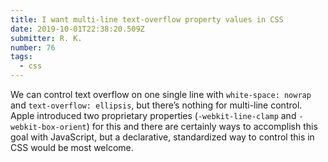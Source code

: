 ```yaml
---
title: I want multi-line text-overflow property values in CSS
date: 2019-10-01T22:38:20.509Z
submitter: R. K.
number: 76
tags:
  - css
---
```

We can control text overflow on one single line with `white-space: nowrap` and `text-overflow: ellipsis`, but there’s nothing for multi-line control. Apple introduced two proprietary properties (`-webkit-line-clamp` and `-webkit-box-orient`) for this and there are certainly ways to accomplish this goal with JavaScript, but a declarative, standardized way to control this in CSS would be most welcome.
